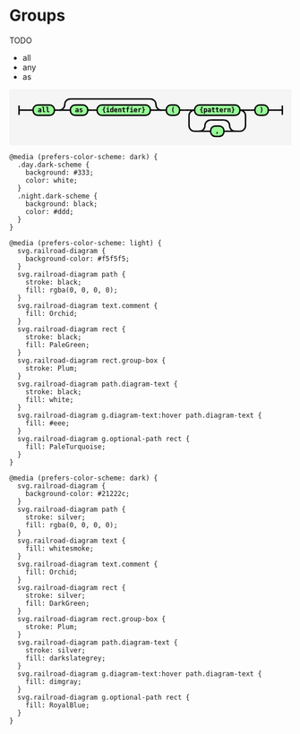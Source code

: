 # Groups

TODO

- all
- any
- as

<svg xmlns="http://www.w3.org/2000/svg" xmlns:xlink="http://www.w3.org/1999/xlink" class="railroad-diagram" width="601.5" height="120" viewBox="0 0 601.5 120">
  <g transform="translate(.5 .5)">
    <g>
      <path d="M20 34v20m0 -10h20"></path>
    </g>
    <path d="M40 44h10"></path>
    <g class="terminal ">
      <path d="M50 44h0"></path>
      <path d="M95.5 44h0"></path>
      <rect x="50" y="33" width="45.5" height="22" rx="10" ry="10"></rect>
      <text x="72.75" y="48">all</text>
    </g>
    <path d="M95.5 44h10"></path>
    <g>
      <path d="M105.5 44h0"></path>
      <path d="M324 44h0"></path>
      <path d="M105.5 44a12 12 0 0 0 12 -12v0a12 12 0 0 1 12 -12"></path>
      <g>
        <path d="M129.5 20h170.5"></path>
      </g>
      <path d="M300 20a12 12 0 0 1 12 12v0a12 12 0 0 0 12 12"></path>
      <path d="M105.5 44h24"></path>
      <g>
        <path d="M129.5 44h0"></path>
        <path d="M300 44h0"></path>
        <g class="terminal ">
          <path d="M129.5 44h0"></path>
          <path d="M166.5 44h0"></path>
          <rect x="129.5" y="33" width="37" height="22" rx="10" ry="10"></rect>
          <text x="148" y="48">as</text>
        </g>
        <path d="M166.5 44h10"></path>
        <path d="M176.5 44h10"></path>
        <g class="terminal ">
          <path d="M186.5 44h0"></path>
          <path d="M300 44h0"></path>
          <rect x="186.5" y="33" width="113.5" height="22" rx="10" ry="10"></rect>
          <text x="243.25" y="48">{identfier}</text>
        </g>
      </g>
      <path d="M300 44h24"></path>
    </g>
    <path d="M324 44h10"></path>
    <g class="terminal ">
      <path d="M334 44h0"></path>
      <path d="M362.5 44h0"></path>
      <rect x="334" y="33" width="28.5" height="22" rx="10" ry="10"></rect>
      <text x="348.25" y="48">(</text>
    </g>
    <path d="M362.5 44h10"></path>
    <path d="M372.5 44h10"></path>
    <g>
      <path d="M382.5 44h0"></path>
      <path d="M503 44h0"></path>
      <path d="M382.5 44h12"></path>
      <g class="terminal ">
        <path d="M394.5 44h0"></path>
        <path d="M491 44h0"></path>
        <rect x="394.5" y="33" width="96.5" height="22" rx="10" ry="10"></rect>
        <text x="442.75" y="48">{pattern}</text>
      </g>
      <path d="M491 44h12"></path>
      <path d="M394.5 44a12 12 0 0 0 -12 12v21a12 12 0 0 0 12 12"></path>
      <g>
        <path d="M394.5 89h10"></path>
        <path d="M481 89h10"></path>
        <path d="M404.5 89a12 12 0 0 0 12 -12v0a12 12 0 0 1 12 -12"></path>
        <g>
          <path d="M428.5 65h28.5"></path>
        </g>
        <path d="M457 65a12 12 0 0 1 12 12v0a12 12 0 0 0 12 12"></path>
        <path d="M404.5 89h24"></path>
        <g class="terminal ">
          <path d="M428.5 89h0"></path>
          <path d="M457 89h0"></path>
          <rect x="428.5" y="78" width="28.5" height="22" rx="10" ry="10"></rect>
          <text x="442.75" y="93">,</text>
        </g>
        <path d="M457 89h24"></path>
      </g>
      <path d="M491 89a12 12 0 0 0 12 -12v-21a12 12 0 0 0 -12 -12"></path>
    </g>
    <path d="M503 44h10"></path>
    <path d="M513 44h10"></path>
    <g class="terminal ">
      <path d="M523 44h0"></path>
      <path d="M551.5 44h0"></path>
      <rect x="523" y="33" width="28.5" height="22" rx="10" ry="10"></rect>
      <text x="537.25" y="48">)</text>
    </g>
    <path d="M551.5 44h10"></path>
    <path d="M 561.5 44 h 20 m 0 -10 v 20"></path>
  </g>
  <style>
    svg.railroad-diagram {
      background-color: #f5f5f5;
    }
    svg.railroad-diagram path {
      stroke-width: 3;
      stroke: black;
      fill: rgba(0, 0, 0, 0);
    }
    svg.railroad-diagram text {
      font: bold 14px monospace;
      text-anchor: middle;
      white-space: pre;
    }
    svg.railroad-diagram text.diagram-text {
      font-size: 12px;
    }
    svg.railroad-diagram text.diagram-arrow {
      font-size: 16px;
    }
    svg.railroad-diagram text.label {
      text-anchor: start;
    }
    svg.railroad-diagram text.comment {
      font: bold 12px monospace;
      fill: Orchid;
    }
    svg.railroad-diagram rect {
      stroke-width: 3;
      stroke: black;
      fill: PaleGreen;
    }
    svg.railroad-diagram rect.group-box {
      stroke: Plum;
      stroke-dasharray: 10 5;
      fill: none;
    }
    svg.railroad-diagram path.diagram-text {
      stroke-width: 3;
      stroke: black;
      fill: white;
      cursor: help;
    }
    svg.railroad-diagram g.diagram-text:hover path.diagram-text {
      fill: #eee;
    }
    svg.railroad-diagram g.optional-path rect {
      fill: PaleTurquoise;
    }
    
    @media (prefers-color-scheme: dark) {
      .day.dark-scheme {
        background: #333;
        color: white;
      }
      .night.dark-scheme {
        background: black;
        color: #ddd;
      }
    }
    
    @media (prefers-color-scheme: light) {
      svg.railroad-diagram {
        background-color: #f5f5f5;
      }
      svg.railroad-diagram path {
        stroke: black;
        fill: rgba(0, 0, 0, 0);
      }
      svg.railroad-diagram text.comment {
        fill: Orchid;
      }
      svg.railroad-diagram rect {
        stroke: black;
        fill: PaleGreen;
      }
      svg.railroad-diagram rect.group-box {
        stroke: Plum;
      }
      svg.railroad-diagram path.diagram-text {
        stroke: black;
        fill: white;
      }
      svg.railroad-diagram g.diagram-text:hover path.diagram-text {
        fill: #eee;
      }
      svg.railroad-diagram g.optional-path rect {
        fill: PaleTurquoise;
      }
    }
    
    @media (prefers-color-scheme: dark) {
      svg.railroad-diagram {
        background-color: #21222c;
      }
      svg.railroad-diagram path {
        stroke: silver;
        fill: rgba(0, 0, 0, 0);
      }
      svg.railroad-diagram text {
        fill: whitesmoke;
      }
      svg.railroad-diagram text.comment {
        fill: Orchid;
      }
      svg.railroad-diagram rect {
        stroke: silver;
        fill: DarkGreen;
      }
      svg.railroad-diagram rect.group-box {
        stroke: Plum;
      }
      svg.railroad-diagram path.diagram-text {
        stroke: silver;
        fill: darkslategrey;
      }
      svg.railroad-diagram g.diagram-text:hover path.diagram-text {
        fill: dimgray;
      }
      svg.railroad-diagram g.optional-path rect {
        fill: RoyalBlue;
      }
    }
  </style>
</svg>
